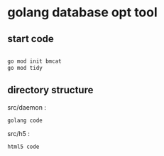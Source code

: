 # golang database opt tool

## start code 

```bash

go mod init bmcat
go mod tidy

```

## directory structure

src/daemon :

    golang code

src/h5 :

    html5 code